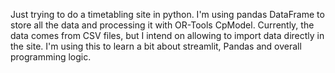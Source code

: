 Just trying to do a timetabling site in python. I'm using pandas DataFrame to store all the data and processing it with OR-Tools CpModel. Currently, the data comes from CSV files, but I intend on allowing to import data directly in the site. I'm using this to learn a bit about streamlit, Pandas and overall programming logic.